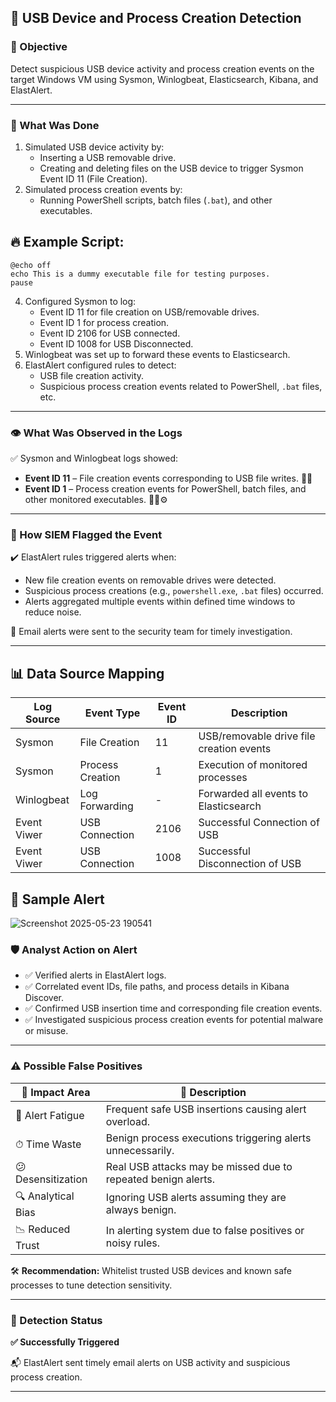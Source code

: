 ## 🚨 USB Device and Process Creation Detection

### 📌 Objective
Detect suspicious USB device activity and process creation events on the target Windows VM using Sysmon, Winlogbeat, Elasticsearch, Kibana, and ElastAlert.

---

### 🧪 What Was Done

1. Simulated USB device activity by:
   - Inserting a USB removable drive.
   - Creating and deleting files on the USB device to trigger Sysmon Event ID 11 (File Creation).
2. Simulated process creation events by:
   - Running PowerShell scripts, batch files (`.bat`), and other executables.
## 🔥 Example Script:
    @echo off
    echo This is a dummy executable file for testing purposes.
    pause
4. Configured Sysmon to log:
   - Event ID 11 for file creation on USB/removable drives.
   - Event ID 1 for process creation.
   - Event ID 2106 for USB connected.
   - Event ID 1008 for USB Disconnected.
5. Winlogbeat was set up to forward these events to Elasticsearch.
6. ElastAlert configured rules to detect:
   - USB file creation activity.
   - Suspicious process creation events related to PowerShell, `.bat` files, etc.

---

### 👁️ What Was Observed in the Logs

✅ Sysmon and Winlogbeat logs showed:

- **Event ID 11** – File creation events corresponding to USB file writes. 📂🔌
- **Event ID 1** – Process creation events for PowerShell, batch files, and other monitored executables. 🏃‍♂️⚙️

---

### 🧠 How SIEM Flagged the Event

✔️ ElastAlert rules triggered alerts when:

- New file creation events on removable drives were detected.
- Suspicious process creations (e.g., `powershell.exe`, `.bat` files) occurred.
- Alerts aggregated multiple events within defined time windows to reduce noise.

📨 Email alerts were sent to the security team for timely investigation.

---

## 📊 Data Source Mapping

| Log Source     | Event Type       | Event ID | Description                              |
|----------------|------------------|----------|------------------------------------------|
| Sysmon         | File Creation    | 11       | USB/removable drive file creation events |
| Sysmon         | Process Creation | 1        | Execution of monitored processes         |
| Winlogbeat     | Log Forwarding   | -        | Forwarded all events to Elasticsearch    |
| Event Viwer    | USB Connection   | 2106     | Successful Connection of USB             |
| Event Viwer    | USB Connection   | 1008     | Successful Disconnection of USB          |
## 📩 Sample Alert 

![Screenshot 2025-05-23 190541](https://github.com/user-attachments/assets/8d3548c2-69a5-4966-897e-adaa9a47da19)


### 🛡️ Analyst Action on Alert

- ✅ Verified alerts in ElastAlert logs.
- ✅ Correlated event IDs, file paths, and process details in Kibana Discover.
- ✅ Confirmed USB insertion time and corresponding file creation events.
- ✅ Investigated suspicious process creation events for potential malware or misuse.

---

### ⚠️ Possible False Positives

| 🧩 Impact Area          | 📌 Description                                                           |
|-------------------------|-------------------------------------------------------------------------|
| 🔔 Alert Fatigue        | Frequent safe USB insertions causing alert overload.                    |
| ⏱ Time Waste            | Benign process executions triggering alerts unnecessarily.             |
| 😕 Desensitization       | Real USB attacks may be missed due to repeated benign alerts.          |
| 🔍 Analytical Bias      | Ignoring USB alerts assuming they are always benign.                    |
| 📉 Reduced Trust        | In alerting system due to false positives or noisy rules.               |

🛠️ **Recommendation:** Whitelist trusted USB devices and known safe processes to tune detection sensitivity.

---

### 🧪 Detection Status

**✅ Successfully Triggered**

📬 ElastAlert sent timely email alerts on USB activity and suspicious process creation.

---

